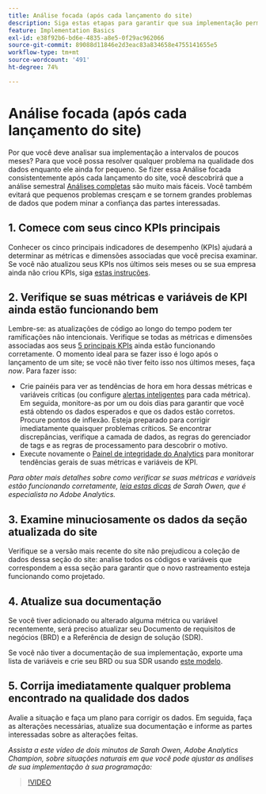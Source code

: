 ```yaml
---
title: Análise focada (após cada lançamento do site)
description: Siga estas etapas para garantir que sua implementação permaneça sem erros e em conformidade com seus KPIs.
feature: Implementation Basics
exl-id: e38f92b6-bd6e-4835-a8e5-0f29ac962066
source-git-commit: 89088d11846e2d3eac83a834658e4755141655e5
workflow-type: tm+mt
source-wordcount: '491'
ht-degree: 74%

---
```


# Análise focada (após cada lançamento do site)

Por que você deve analisar sua implementação a intervalos de poucos meses? Para que você possa resolver qualquer problema na qualidade dos dados enquanto ele ainda for pequeno. Se fizer essa Análise focada consistentemente após cada lançamento do site, você descobrirá que a análise semestral [Análises completas](/help/implement/review/full-review.md) são muito mais fáceis. Você também evitará que pequenos problemas cresçam e se tornem grandes problemas de dados que podem minar a confiança das partes interessadas.

## 1. Comece com seus cinco KPIs principais

Conhecer os cinco principais indicadores de desempenho (KPIs) ajudará a determinar as métricas e dimensões associadas que você precisa examinar. Se você não atualizou seus KPIs nos últimos seis meses ou se sua empresa ainda não criou KPIs, siga [estas instruções](/help/implement/review/define-kpis.md).

## 2. Verifique se suas métricas e variáveis de KPI ainda estão funcionando bem

Lembre-se: as atualizações de código ao longo do tempo podem ter ramificações não intencionais. Verifique se todas as métricas e dimensões associadas aos seus [5 principais KPIs](/help/implement/review/define-kpis.md) ainda estão funcionando corretamente. O momento ideal para se fazer isso é logo após o lançamento de um site; se você não tiver feito isso nos últimos meses, faça *now*. Para fazer isso:

* Crie painéis para ver as tendências de hora em hora dessas métricas e variáveis críticas (ou configure [alertas inteligentes](https://experienceleague.adobe.com/docs/analytics/components/alerts/intellligent-alerts.html) para cada métrica). Em seguida, monitore-as por um ou dois dias para garantir que você está obtendo os dados esperados e que os dados estão corretos. Procure pontos de inflexão. Esteja preparado para corrigir imediatamente quaisquer problemas críticos. Se encontrar discrepâncias, verifique a camada de dados, as regras do gerenciador de tags e as regras de processamento para descobrir o motivo.
* Execute novamente o [Painel de integridade do Analytics](https://assets.adobe.com/public/9549dbe7-765a-4899-77b8-85cbba1a4252) para monitorar tendências gerais de suas métricas e variáveis de KPI.

*Para obter mais detalhes sobre como verificar se suas métricas e variáveis estão funcionando corretamente, [leia estas dicas](https://experienceleaguecommunities.adobe.com/t5/adobe-analytics-discussions/my-five-best-tips-for-keeping-adobe-analytics-humming/td-p/388608?profile.language=pt-BR) de Sarah Owen, que é especialista no Adobe Analytics.*

## 3. Examine minuciosamente os dados da seção atualizada do site

Verifique se a versão mais recente do site não prejudicou a coleção de dados dessa seção do site: analise todos os códigos e variáveis que correspondem a essa seção para garantir que o novo rastreamento esteja funcionando como projetado.

## 4. Atualize sua documentação

Se você tiver adicionado ou alterado alguma métrica ou variável recentemente, será preciso atualizar seu Documento de requisitos de negócios (BRD) e a Referência de design de solução (SDR).

Se você não tiver a documentação de sua implementação, exporte uma lista de variáveis e crie seu BRD ou sua SDR usando [este modelo](https://experienceleague.adobe.com/docs/analytics-learn/tutorials/implementation/implementation-basics/creating-a-business-requirements-document.html?lang=pt-BR#implementation).

## 5. Corrija imediatamente qualquer problema encontrado na qualidade dos dados

Avalie a situação e faça um plano para corrigir os dados. Em seguida, faça as alterações necessárias, atualize sua documentação e informe as partes interessadas sobre as alterações feitas.

*Assista a este vídeo de dois minutos de Sarah Owen, Adobe Analytics Champion, sobre situações naturais em que você pode ajustar as análises de sua implementação à sua programação:*

>[!VIDEO](https://video.tv.adobe.com/v/328340/?quality=12&learn=on)
